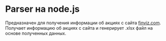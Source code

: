 # Parser на node.js
Предназначен для получения информации об акциях с сайта <a href="https://finviz.com/screener.ashx?v=111">finviz.com</a>.
<br />
Получает информацию об акциях с сайта и генерирует .xlsx файл на основе полученных данных.
